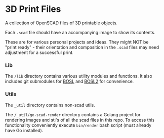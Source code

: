 # 3D Print Files

A collection of OpenSCAD files of 3D printable objects.

Each `.scad` file should have an accompanying image to show its contents. 

These are for various personal projects and ideas. 
They might NOT be "print ready" - their orientation and composition in the `.scad` files may need adjustment for a successful print.

### Lib

The `/lib` directory contains various utility modules and functions. 
It also includes git submodules for [BOSL](https://github.com/revarbat/BOSL) and [BOSL2](https://github.com/revarbat/BOSL2) for convenience.

### Utils

The `_util` directory contains non-scad utils.

The `/_util/go-scad-render` directory contains a Golang project for rendering images and stl's of all the scad files in this repo.
To access this functionality conveniently execute `bin/render` bash script (must already have Go installed).
